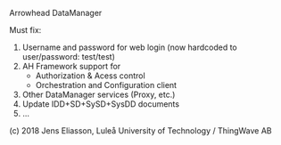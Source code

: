 Arrowhead DataManager

Must fix:
1) Username and password for web login (now hardcoded to user/password: test/test)
2) AH Framework support for
   - Authorization & Acess control
   - Orchestration and Configuration client
3) Other DataManager services (Proxy, etc.)
4) Update IDD+SD+SySD+SysDD documents
5) ...

(c) 2018 Jens Eliasson, Luleå University of Technology / ThingWave AB

